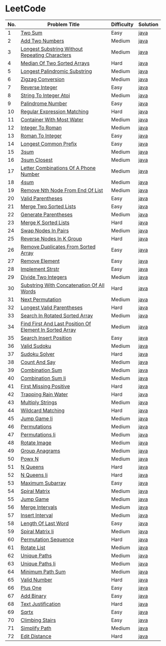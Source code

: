 # LeetCode

| No. | Problem Title | Difficulty | Solution |
|-----|---------------|------------|----------|
| 1 | [Two Sum](https://leetcode.com/problems/two-sum/) | Easy | [java](./algorithms/java/1-Two-Sum/TwoSum.java) |
| 2 | [Add Two Numbers](https://leetcode.com/problems/add-two-numbers/) | Medium | [java](./algorithms/java/2-Add-Two-Numbers/AddTwoNumbers.java) |
| 3 | [Longest Substring Without Repeating Characters](https://leetcode.com/problems/longest-substring-without-repeating-characters/) | Medium | [java](./algorithms/java/3-Longest-Substring-Without-Repeating-Characters/LongestSubstringWithoutRepeatingCharacters.java) |
| 4 | [Median Of Two Sorted Arrays](https://leetcode.com/problems/median-of-two-sorted-arrays/) | Hard | [java](./algorithms/java/4-Median-Of-Two-Sorted-Arrays/MedianOfTwoSortedArrays.java) |
| 5 | [Longest Palindromic Substring](https://leetcode.com/problems/longest-palindromic-substring/) | Medium | [java](./algorithms/java/5-Longest-Palindromic-Substring/LongestPalindromicSubstring.java) |
| 6 | [Zigzag Conversion](https://leetcode.com/problems/zigzag-conversion/) | Medium | [java](./algorithms/java/6-Zigzag-Conversion/ZigzagConversion.java) |
| 7 | [Reverse Integer](https://leetcode.com/problems/reverse-integer/) | Easy | [java](./algorithms/java/7-Reverse-Integer/ReverseInteger.java) |
| 8 | [String To Integer Atoi](https://leetcode.com/problems/string-to-integer-atoi/) | Medium | [java](./algorithms/java/8-String-To-Integer-Atoi/StringToIntegerAtoi.java) |
| 9 | [Palindrome Number](https://leetcode.com/problems/palindrome-number/) | Easy | [java](./algorithms/java/9-Palindrome-Number/PalindromeNumber.java) |
| 10 | [Regular Expression Matching](https://leetcode.com/problems/regular-expression-matching/) | Hard | [java](./algorithms/java/10-Regular-Expression-Matching/RegularExpressionMatching.java) |
| 11 | [Container With Most Water](https://leetcode.com/problems/container-with-most-water/) | Medium | [java](./algorithms/java/11-Container-With-Most-Water/ContainerWithMostWater.java) |
| 12 | [Integer To Roman](https://leetcode.com/problems/integer-to-roman/) | Medium | [java](./algorithms/java/12-Integer-To-Roman/IntegerToRoman.java) |
| 13 | [Roman To Integer](https://leetcode.com/problems/roman-to-integer/) | Easy | [java](./algorithms/java/13-Roman-To-Integer/RomanToInteger.java) |
| 14 | [Longest Common Prefix](https://leetcode.com/problems/longest-common-prefix) | Easy | [java](./algorithms/java/14-Longest-Common-Prefix/LongestCommonPrefix.java) |
| 15 | [3sum](https://leetcode.com/problems/3sum/) | Medium | [java](./algorithms/java/15-3sum/3sum.java) |
| 16 | [3sum Closest](https://leetcode.com/problems/3sum-closest/) | Medium | [java](./algorithms/java/16-3sum-Closest/3sumClosest.java) |
| 17 | [Letter Combinations Of A Phone Number](https://leetcode.com/problems/letter-combinations-of-a-phone-number/) | Medium | [java](./algorithms/java/17-Letter-Combinations-Of-A-Phone-Number/LetterCombinationsOfAPhoneNumber.java) |
| 18 | [4sum](https://leetcode.com/problems/4sum/) | Medium | [java](./algorithms/java/18-4sum/4sum.java) |
| 19 | [Remove Nth Node From End Of List](https://leetcode.com/problems/remove-nth-node-from-end-of-list/) | Medium | [java](./algorithms/java/19-Remove-Nth-Node-From-End-Of-List/RemoveNthNodeFromEndOfList.java) |
| 20 | [Valid Parentheses](https://leetcode.com/problems/valid-parentheses/) | Easy | [java](./algorithms/java/20-Valid-Parentheses/ValidParentheses.java) |
| 21 | [Merge Two Sorted Lists](https://leetcode.com/problems/merge-two-sorted-lists/) | Easy | [java](./algorithms/java/21-Merge-Two-Sorted-Lists/MergeTwoSortedLists.java) |
| 22 | [Generate Parentheses](https://leetcode.com/problems/generate-parentheses/) | Medium | [java](./algorithms/java/22-Generate-Parentheses/GenerateParentheses.java) |
| 23 | [Merge K Sorted Lists](https://leetcode.com/problems/merge-k-sorted-lists/) | Hard | [java](./algorithms/java/23-Merge-K-Sorted-Lists/MergeKSortedLists.java) |
| 24 | [Swap Nodes In Pairs](https://leetcode.com/problems/swap-nodes-in-pairs/) | Medium | [java](./algorithms/java/24-Swap-Nodes-In-Pairs/SwapNodesInPairs.java) |
| 25 | [Reverse Nodes In K Group](https://leetcode.com/problems/reverse-nodes-in-k-group/) | Hard | [java](./algorithms/java/25-Reverse-Nodes-In-K-Group/ReverseNodesInKGroup.java) |
| 26 | [Remove Duplicates From Sorted Array](https://leetcode.com/problems/remove-duplicates-from-sorted-array/) | Easy | [java](./algorithms/java/26-Remove-Duplicates-From-Sorted-Array/RemoveDuplicatesFromSortedArray.java) |
| 27 | [Remove Element](https://leetcode.com/problems/remove-element/) | Easy | [java](./algorithms/java/27-Remove-Element/RemoveElement.java) |
| 28 | [Implement Strstr](https://leetcode.com/problems/implement-strstr/) | Easy | [java](./algorithms/java/28-Implement-Strstr/ImplementStrstr.java) |
| 29 | [Divide Two Integers](https://leetcode.com/problems/divide-two-integers/) | Medium | [java](./algorithms/java/29-Divide-Two-Integers/DivideTwoIntegers.java) |
| 30 | [Substring With Concatenation Of All Words](https://leetcode.com/problems/substring-with-concatenation-of-all-words/) | Hard | [java](./algorithms/java/30-Substring-With-Concatenation-Of-All-Words/SubstringWithConcatenationOfAllWords.java) |
| 31 | [Next Permutation](https://leetcode.com/problems/next-permutation/) | Medium | [java](./algorithms/java/31-Next-Permutation/NextPermutation.java) |
| 32 | [Longest Valid Parentheses](https://leetcode.com/problems/longest-valid-parentheses/) | Hard | [java](./algorithms/java/32-Longest-Valid-Parentheses/LongestValidParentheses.java) |
| 33 | [Search In Rotated Sorted Array](https://leetcode.com/problems/search-in-rotated-sorted-array/) | Medium | [java](./algorithms/java/33-Search-In-Rotated-Sorted-Array/SearchInRotatedSortedArray.java) |
| 34 | [Find First And Last Position Of Element In Sorted Array](https://leetcode.com/problems/find-first-and-last-position-of-element-in-sorted-array/) | Medium | [java](./algorithms/java/34-Find-First-And-Last-Position-Of-Element-In-Sorted-Array/FindFirstAndLastPositionOfElementInSortedArray.java) |
| 35 | [Search Insert Position](https://leetcode.com/problems/search-insert-position/) | Easy | [java](./algorithms/java/35-Search-Insert-Position/SearchInsertPosition.java) |
| 36 | [Valid Sudoku](https://leetcode.com/problems/valid-sudoku/) | Medium | [java](./algorithms/java/36-Valid-Sudoku/ValidSudoku.java) |
| 37 | [Sudoku Solver](https://leetcode.com/problems/sudoku-solver/) | Hard | [java](./algorithms/java/37-Sudoku-Solver/SudokuSolver.java) |
| 38 | [Count And Say](https://leetcode.com/problems/count-and-say/) | Medium | [java](./algorithms/java/38-Count-And-Say/CountAndSay.java) |
| 39 | [Combination Sum](https://leetcode.com/problems/combination-sum/) | Medium | [java](./algorithms/java/39-Combination-Sum/CombinationSum.java) |
| 40 | [Combination Sum Ii](https://leetcode.com/problems/combination-sum-ii/) | Medium | [java](./algorithms/java/40-Combination-Sum-Ii/CombinationSumIi.java) |
| 41 | [First Missing Positive](https://leetcode.com/problems/first-missing-positive/) | Hard | [java](./algorithms/java/41-First-Missing-Positive/FirstMissingPositive.java) |
| 42 | [Trapping Rain Water](https://leetcode.com/problems/trapping-rain-water/) | Hard | [java](./algorithms/java/42-Trapping-Rain-Water/TrappingRainWater.java) |
| 43 | [Multiply Strings](https://leetcode.com/problems/multiply-strings/) | Medium | [java](./algorithms/java/43-Multiply-Strings/MultiplyStrings.java) |
| 44 | [Wildcard Matching](https://leetcode.com/problems/wildcard-matching/) | Hard | [java](./algorithms/java/44-Wildcard-Matching/WildcardMatching.java) |
| 45 | [Jump Game Ii](https://leetcode.com/problems/jump-game-ii/) | Medium | [java](./algorithms/java/45-Jump-Game-Ii/JumpGameIi.java) |
| 46 | [Permutations](https://leetcode.com/problems/permutations/) | Medium | [java](./algorithms/java/46-Permutations/Permutations.java) |
| 47 | [Permutations Ii](https://leetcode.com/problems/permutations-ii/) | Medium | [java](./algorithms/java/47-Permutations-Ii/PermutationsIi.java) |
| 48 | [Rotate Image](https://leetcode.com/problems/rotate-image/solution/) | Medium | [java](./algorithms/java/48-Rotate-Image/RotateImage.java) |
| 49 | [Group Anagrams](https://leetcode.com/problems/group-anagrams/) | Medium | [java](./algorithms/java/49-Group-Anagrams/GroupAnagrams.java) |
| 50 | [Powx N](https://leetcode.com/problems/powx-n/) | Medium | [java](./algorithms/java/50-Powx-N/PowxN.java) |
| 51 | [N Queens](https://leetcode.com/problems/n-queens/) | Hard | [java](./algorithms/java/51-N-Queens/NQueens.java) |
| 52 | [N Queens Ii](https://leetcode.com/problems/n-queens-ii/) | Hard | [java](./algorithms/java/52-N-Queens-Ii/NQueensIi.java) |
| 53 | [Maximum Subarray](https://leetcode.com/problems/maximum-subarray/) | Easy | [java](./algorithms/java/53-Maximum-Subarray/MaximumSubarray.java) |
| 54 | [Spiral Matrix](https://leetcode.com/problems/spiral-matrix/) | Medium | [java](./algorithms/java/54-Spiral-Matrix/SpiralMatrix.java) |
| 55 | [Jump Game](https://leetcode.com/problems/jump-game/) | Medium | [java](./algorithms/java/55-Jump-Game/JumpGame.java) |
| 56 | [Merge Intervals](https://leetcode.com/problems/merge-intervals/) | Medium | [java](./algorithms/java/56-Merge-Intervals/MergeIntervals.java) |
| 57 | [Insert Interval](https://leetcode.com/problems/insert-interval/) | Medium | [java](./algorithms/java/57-Insert-Interval/InsertInterval.java) |
| 58 | [Length Of Last Word](https://leetcode.com/problems/length-of-last-word/) | Easy | [java](./algorithms/java/58-Length-Of-Last-Word/LengthOfLastWord.java) |
| 59 | [Spiral Matrix Ii](https://leetcode.com/problems/spiral-matrix-ii/) | Medium | [java](./algorithms/java/59-Spiral-Matrix-Ii/SpiralMatrixIi.java) |
| 60 | [Permutation Sequence](https://leetcode.com/problems/permutation-sequence/) | Hard | [java](./algorithms/java/60-Permutation-Sequence/PermutationSequence.java) |
| 61 | [Rotate List](https://leetcode.com/problems/rotate-list/) | Medium | [java](./algorithms/java/61-Rotate-List/RotateList.java) |
| 62 | [Unique Paths](https://leetcode.com/problems/unique-paths/) | Medium | [java](./algorithms/java/62-Unique-Paths/UniquePaths.java) |
| 63 | [Unique Paths Ii](https://leetcode.com/problems/unique-paths-ii/) | Medium | [java](./algorithms/java/63-Unique-Paths-Ii/UniquePathsIi.java) |
| 64 | [Minimum Path Sum](https://leetcode.com/problems/minimum-path-sum/) | Medium | [java](./algorithms/java/64-Minimum-Path-Sum/MinimumPathSum.java) |
| 65 | [Valid Number](https://leetcode.com/problems/valid-number/) | Hard | [java](./algorithms/java/65-Valid-Number/ValidNumber.java) |
| 66 | [Plus One](https://leetcode.com/problems/plus-one/) | Easy | [java](./algorithms/java/66-Plus-One/PlusOne.java) |
| 67 | [Add Binary](https://leetcode.com/problems/add-binary/) | Easy | [java](./algorithms/java/67-Add-Binary/AddBinary.java) |
| 68 | [Text Justification](https://leetcode.com/problems/text-justification/) | Hard | [java](./algorithms/java/68-Text-Justification/TextJustification.java) |
| 69 | [Sqrtx](https://leetcode.com/problems/sqrtx/) | Easy | [java](./algorithms/java/69-Sqrtx/Sqrtx.java) |
| 70 | [Climbing Stairs](https://leetcode.com/problems/climbing-stairs/) | Easy | [java](./algorithms/java/70-Climbing-Stairs/ClimbingStairs.java) |
| 71 | [Simplify Path](https://leetcode.com/problems/simplify-path/) | Medium | [java](./algorithms/java/71-Simplify-Path/SimplifyPath.java) |
| 72 | [Edit Distance](https://leetcode.com/problems/edit-distance/) | Hard | [java](./algorithms/java/72-Edit-Distance/EditDistance.java) |
